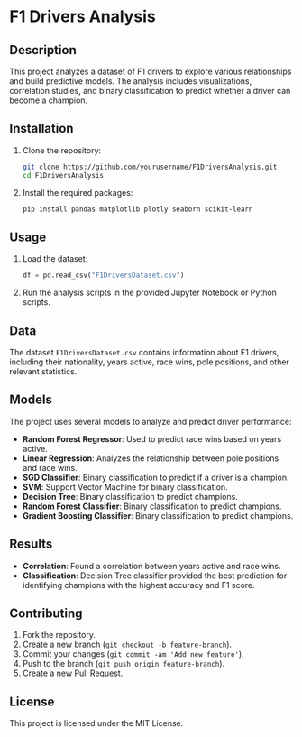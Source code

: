 # F1 Drivers Analysis

## Description
This project analyzes a dataset of F1 drivers to explore various relationships and build predictive models. The analysis includes visualizations, correlation studies, and binary classification to predict whether a driver can become a champion.

## Installation
1. Clone the repository:
    ```bash
    git clone https://github.com/yourusername/F1DriversAnalysis.git
    cd F1DriversAnalysis
    ```
2. Install the required packages:
    ```bash
    pip install pandas matplotlib plotly seaborn scikit-learn
    ```

## Usage
1. Load the dataset:
    ```python
    df = pd.read_csv("F1DriversDataset.csv")
    ```
2. Run the analysis scripts in the provided Jupyter Notebook or Python scripts.

## Data
The dataset `F1DriversDataset.csv` contains information about F1 drivers, including their nationality, years active, race wins, pole positions, and other relevant statistics.

## Models
The project uses several models to analyze and predict driver performance:
- **Random Forest Regressor**: Used to predict race wins based on years active.
- **Linear Regression**: Analyzes the relationship between pole positions and race wins.
- **SGD Classifier**: Binary classification to predict if a driver is a champion.
- **SVM**: Support Vector Machine for binary classification.
- **Decision Tree**: Binary classification to predict champions.
- **Random Forest Classifier**: Binary classification to predict champions.
- **Gradient Boosting Classifier**: Binary classification to predict champions.

## Results
- **Correlation**: Found a correlation between years active and race wins.
- **Classification**: Decision Tree classifier provided the best prediction for identifying champions with the highest accuracy and F1 score.

## Contributing
1. Fork the repository.
2. Create a new branch (`git checkout -b feature-branch`).
3. Commit your changes (`git commit -am 'Add new feature'`).
4. Push to the branch (`git push origin feature-branch`).
5. Create a new Pull Request.

## License
This project is licensed under the MIT License.